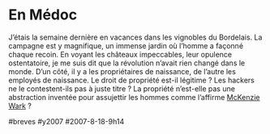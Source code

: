 # En Médoc

J’étais la semaine dernière en vacances dans les vignobles du Bordelais. La campagne est y magnifique, un immense jardin où l’homme a façonné chaque recoin. En voyant les châteaux impeccables, leur opulence ostentatoire, je me suis dit que la révolution n’avait rien changé dans le monde. D’un côté, il y a les propriétaires de naissance, de l’autre les employés de naissance. Le droit de propriété est-il légitime ? Les hackers ne le contestent-ils pas à juste titre ? La propriété n’est-elle pas une abstraction inventée pour assujettir les hommes comme l’affirme [McKenzie Wark](../7/loin-d%e2%80%99etre-libre.md) ?

#breves #y2007 #2007-8-18-9h14
